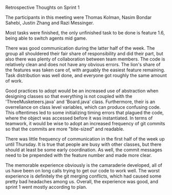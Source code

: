 Retrospective Thoughts on Sprint 1

The participants in this meeting were Thomas Kolman, Nasim Bondar Sahebi, Justin Zhang and Razi Messinger.

Most tasks were finished, the only unfinished task to be done is feature 1.6, being able to switch agents mid game.

There was good communication during the latter half of the week. The group all shouldered their fair share of responsibility and did their part, but also there was
plenty of collaboration between team members. The code is relatively clean and does not have any obvious errors. The lion's share of the features was taken care of,
with arguably the easiest feature remaining. Task distribution was well done, and everyone got roughly the same amount of work.

Good practices to adopt would be an increased use of abstraction when designing classes so that everything is not coupled with the 'ThreeMusketeers.java' and 
'Board.java' class. Furthermore, their is an overreliance on class level variables, which can produce confusing code. This oftentimes led to some initializing timing
errors that plagued the code, where the object was accessed before it was instantiated. In terms of teamwork, it would be wise to adopt an increased frequency of
git commits so that the commits are more "bite-sized" and readable.

There was little frequency of communication in the first half of the week up until Thursday. It is true that people are busy with other classes, but there should at
least be some early coordination. As well, the commit messages need to be prepended with the feature number and made more clear.

The memorable experience obviously is the camaraderie developed, all of us have been on long calls trying to get our code to work well. The worst experience is
definitely the git merging conflicts, which had caused some pretty bad headaches among us. Overall, the experience was good, and sprint 1 went mostly according to
plan. 

